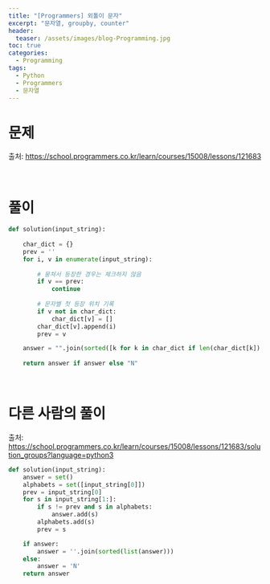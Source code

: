 ```yaml
---
title: "[Programmers] 외톨이 문자"
excerpt: "문자열, groupby, counter"
header:
  teaser: /assets/images/blog-Programming.jpg
toc: true
categories:
  - Programming
tags:
  - Python
  - Programmers
  - 문자열
---
```




# 문제

출처: https://school.programmers.co.kr/learn/courses/15008/lessons/121683



<br>



# 풀이

```python
def solution(input_string):
        
    char_dict = {}
    prev = ''
    for i, v in enumerate(input_string):
        
        # 뭉쳐서 등장한 경우는 체크하지 않음
        if v == prev:
            continue
            
        # 문자별 첫 등장 위치 기록
        if v not in char_dict:
            char_dict[v] = []
        char_dict[v].append(i)        
        prev = v

    answer = "".join(sorted([k for k in char_dict if len(char_dict[k]) >= 2]))
    
    return answer if answer else "N"
```



<br>

# 다른 사람의 풀이



출처: https://school.programmers.co.kr/learn/courses/15008/lessons/121683/solution_groups?language=python3

```python
def solution(input_string):
    answer = set()
    alphabets = set([input_string[0]])
    prev = input_string[0]
    for s in input_string[1:]:
        if s != prev and s in alphabets:
            answer.add(s)
        alphabets.add(s)
        prev = s

    if answer:
        answer = ''.join(sorted(list(answer)))
    else:
        answer = 'N'
    return answer
```

